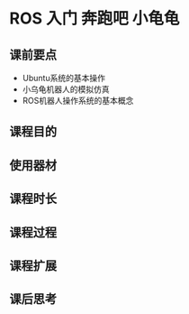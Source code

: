 # ROS 入门 奔跑吧 小龟龟

## 课前要点

* Ubuntu系统的基本操作
* 小乌龟机器人的模拟仿真
* ROS机器人操作系统的基本概念

## 课程目的



## 使用器材

## 课程时长

## 课程过程

## 课程扩展

## 课后思考



